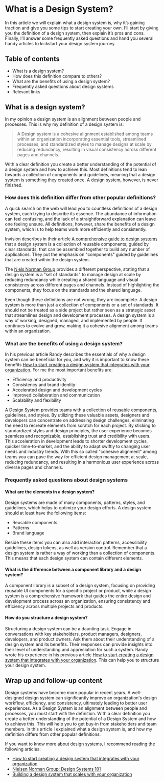 # What is a Design System?

In this article we will explain what a design system is, why it’s gaining traction and give you some tips to start creating your own. I’ll start by giving you the definition of a design system, then explain it’s pros and cons. Finally, I’ll answer some frequently asked questions and hand you several handy articles to kickstart your design system journey.

## Table of contents

- What is a design system?
- How does this definition compare to others?
- What are the benefits of using a design system?
- Frequently asked questions about design systems
- Relevant links

## What is a design system?

In my opinion a design system is an alignment between people and processes. This is why my definition of a design system is:

> A Design system is a cohesive alignment established among teams within an organization incorporating essential tools, streamlined processes, and standardized styles to manage designs at scale by reducing redundancy, resulting in visual consistency across different pages and channels.

With a clear definition you create a better understanding of the potential of a design system and how to achieve this. Most definitions tend to lean towards a collection of components and guidelines, meaning that a design system is something they created once. A design system, however, is never finished.

### How does this definition differ from other popular definitions?

A quick search on the web will lead you to countless definitions of a design system, each trying to describe its essence. The abundance of information can feel confusing, and the lack of a straightforward explanation can leave one feeling unsure. All definitions, however, share the benefits of a design system, which is to help teams work more efficiently and consistently.

Invision describes in their article [A comprehensive guide to design systems](https://www.invisionapp.com/inside-design/guide-to-design-systems/) that a design system is a collection of reusable components, guided by clear standards, that can be assembled together to build any number of applications. They put the emphasis on "components" guided by guidelines that are created within the design system.

The [Niels Norman Group](https://www.nngroup.com/articles/design-systems-101) provides a different perspective, stating that a design system is a "set of standards" to manage design at scale by reducing redundancy while creating a shared language and visual consistency across different pages and channels. Instead of highlighting the components, they focus on the standards and the shared language.

Even though these definitions are not wrong, they are incomplete. A design system is more than just a collection of components or a set of standards. It should not be treated as a side project but rather seen as a strategic asset that streamlines design and development processes. A design system is a way of working, designed, managed, and implemented by people. It continues to evolve and grow, making it a cohesive alignment among teams within an organization.

### What are the benefits of using a design system?

In his previous article Randy describes the essentials of why a design system can be beneficial for you, and why it is important to know these benefits [How to start creating a design system that integrates with your organization](https://www.divotion.com/blog/how-to-start-creating-a-design-system-that-integrates-with-your-organization). For me the most important benefits are:

- Efficiency and productivity
- Consistency and brand identity
- Accelerated design and development cycles
- Improved collaboration and communication
- Scalability and flexibility

A Design System provides teams with a collection of reusable components, guidelines, and styles. By utilizing these valuable assets, designers and developers can concentrate on addressing design challenges, eliminating the need to recreate elements from scratch for each project. By sticking to standardized styles and design principles, the user experience becomes seamless and recognizable, establishing trust and credibility with users. This acceleration in development leads to shorter development cycles, quicker time-to-market, and the ability to adapt swiftly to changing user needs and industry trends. With this so called "cohesive alignment" among teams you can pave the way for efficient design management at scale, reducing redundancy, and resulting in a harmonious user experience across diverse pages and channels.

### Frequently asked questions about design systems

#### What are the elements in a design system?

Design systems are made of many components, patterns, styles, and guidelines, which helps to optimize your design efforts. A design system should at least have the following items:

- Reusable components
- Patterns
- Brand language

Beside these items you can also add interaction patterns, accessibility guidelines, design tokens, as well as version control. Remember that a design system is rather a way of working than a collection of components. This means that each design system can contain different elements.

#### What is the difference between a component library and a design system?

A component library is a subset of a design system, focusing on providing reusable UI components for a specific project or product, while a design system is a comprehensive framework that guides the entire design and development process across an organization, ensuring consistency and efficiency across multiple projects and products.

#### How do you structure a design system?

Structuring a design system can be a daunting task. Engage in conversations with key stakeholders, product managers, designers, developers, and product owners. Ask them about their understanding of a design system and its benefits. Their responses can provide insights into their level of understanding and appreciation for such a system. Randy wrote his experience in his previous article [How to start creating a design system that integrates with your organization](https://www.divotion.com/blog/how-to-start-creating-a-design-system-that-integrates-with-your-organization). This can help you to structure your design system.

## Wrap up and follow-up content

Design systems have become more popular in recent years. A well-designed design system can significantly improve an organization's design workflow, efficiency, and consistency, ultimately leading to better user experiences. As a Design System is an alignment between people and processes, you must start with the definition. With a clear definition you create a better understanding of the potential of a Design System and how to achieve this. This will help you to get buy-in from stakeholders and team members. In this article I explained what a design system is, and how my definition differs from other popular definitions.

If you want to know more about design systems, I recommend reading the following articles:

- [How to start creating a design system that integrates with your organization](https://www.divotion.com/blog/how-to-start-creating-a-design-system-that-integrates-with-your-organization)
- [Nielsen Norman Group: Design Systems 101](https://www.nngroup.com/articles/design-systems-101)
- [Building a design system that scales with your organization](https://www.divotion.com/blog/building-a-design-system-that-scales-with-your-organization)
